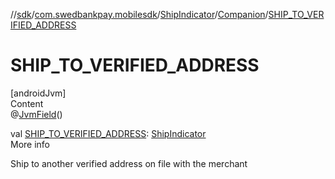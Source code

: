 //[sdk](../../../../index.md)/[com.swedbankpay.mobilesdk](../../index.md)/[ShipIndicator](../index.md)/[Companion](index.md)/[SHIP_TO_VERIFIED_ADDRESS](-s-h-i-p_-t-o_-v-e-r-i-f-i-e-d_-a-d-d-r-e-s-s.md)



# SHIP_TO_VERIFIED_ADDRESS  
[androidJvm]  
Content  
@[JvmField](https://kotlinlang.org/api/latest/jvm/stdlib/kotlin.jvm/-jvm-field/index.html)()  
  
val [SHIP_TO_VERIFIED_ADDRESS](-s-h-i-p_-t-o_-v-e-r-i-f-i-e-d_-a-d-d-r-e-s-s.md): [ShipIndicator](../index.md)  
More info  


Ship to another verified address on file with the merchant

  



